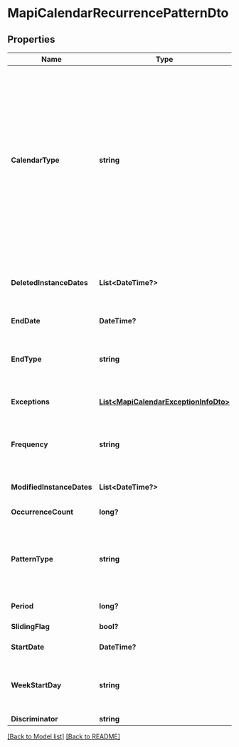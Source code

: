 # MapiCalendarRecurrencePatternDto
## Properties
Name | Type | Description | Notes
------------ | ------------- | ------------- | -------------
**CalendarType** | **string** | Enumerated the calendar type of the mapi recurrence Enum, available values: Default, CalGregorian, CalGregorianUs, CalJapan, CalTaiwan, CalKorea, CalHijri, CalThai, CalHebrew, CalGregorianMeFrench, CalGregorianArabic, CalGregorianXLitEnglish, CalGregorianXLitFrench, CalLunarJapanese, CalChineseLunar, CalSaka, CalLunarEtoChn, CalLunarEtoKor, CalLunarRokuyou, CalLunarKorean, CalUmAlQura | 
**DeletedInstanceDates** | **List&lt;DateTime?&gt;** | An array of dates, each of which is the original instance date of either a deleted instance or a modified instance for this recurrence.              | [optional] 
**EndDate** | **DateTime?** | End date of an item recurrence pattern.              | 
**EndType** | **string** | Enumerates the ending type for the recurrence. Enum, available values: None, EndAfterDate, EndAfterNOccurrences, NeverEnd | 
**Exceptions** | [**List&lt;MapiCalendarExceptionInfoDto&gt;**](MapiCalendarExceptionInfoDto.md) | An exception specifies changes to an instance of a recurring series.              | [optional] 
**Frequency** | **string** | Enumerates mapi calendar recurrence frequency Enum, available values: None, Daily, Weekly, Monthly, Yearly | 
**ModifiedInstanceDates** | **List&lt;DateTime?&gt;** | An array of dates, each of which is the date of a modified instance.              | [optional] 
**OccurrenceCount** | **long?** | Number of occurrences in a recurrence.              | 
**PatternType** | **string** | Enumerates the mapi calendar recurrence pattern types Enum, available values: Day, Week, Month, MonthEnd, MonthNth, HjMonth, HjMonthNth, HjMonthEnd | 
**Period** | **long?** | Interval at which the meeting pattern repeats.              | 
**SlidingFlag** | **bool?** | Defines whether pattern is sliding or not.              | 
**StartDate** | **DateTime?** | Start date of an item recurrence pattern.              | 
**WeekStartDay** | **string** | Day of week. Enum, available values: Sunday, Monday, Tuesday, Wednesday, Thursday, Friday, Saturday | 
**Discriminator** | **string** |  | 


[[Back to Model list]](Models.md) [[Back to README]](README.md)

